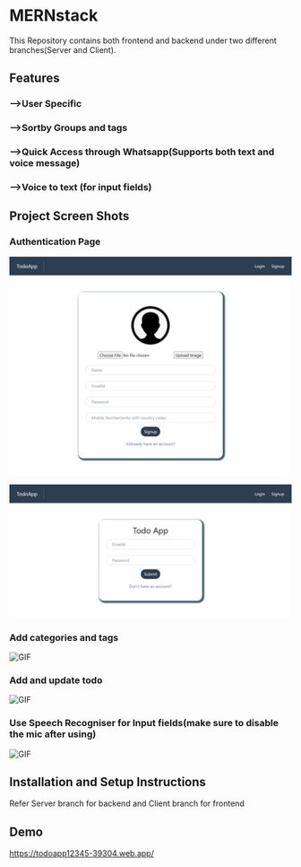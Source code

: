 # MERNstack

This Repository contains both frontend and backend under two different branches(Server and Client).

## Features

### -->User Specific
### -->Sortby Groups and tags
### -->Quick Access through Whatsapp(Supports both text and voice message)
### -->Voice to text (for input fields)

## Project Screen Shots 

### Authentication Page

![Screenshot](SignupPage.png)

![Screenshot](LoginPage.png)

### Add categories and tags

![GIF](http://g.recordit.co/oThO1yMdqv.gif)

### Add and update todo

![GIF](http://g.recordit.co/TICTprdBkV.gif)

### Use Speech Recogniser for Input fields(make sure to disable the mic after using)

![GIF](http://g.recordit.co/P1pmHypD1R.gif)

## Installation and Setup Instructions

Refer Server branch for backend and Client branch for frontend

## Demo

https://todoapp12345-39304.web.app/
